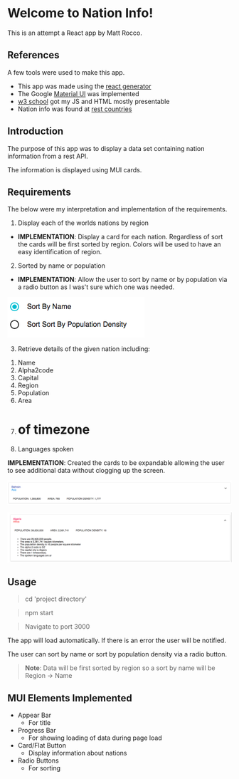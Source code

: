 Welcome to Nation Info!
===================
This is an attempt a React app by Matt Rocco.

References
-------------
A few tools were used to make this app.

- This app was made using the [react generator](https://github.com/facebookincubator/create-react-app)
- The Google [Material UI](http://www.material-ui.com/#/) was implemented 
-  [w3 school](http://www.w3schools.com) got my JS and HTML mostly presentable
- Nation info was found at [rest countries](https://restcountries.eu)

Introduction
-------------
The purpose of this app was to display a data set containing nation information from a rest API.

The information is displayed using MUI cards.

Requirements
-------------------

The below were my interpretation and implementation of the requirements.

1) Display each of the worlds nations by region

 - **IMPLEMENTATION**: Display a card for each nation. Regardless of sort the cards will be first sorted by region. Colors will be used to have an easy identification of region.

2) Sorted by name or population

- **IMPLEMENTATION**: Allow the user to sort by name or by population via a radio button as I was't sure which one was needed.

 ![Image of button](https://github.com/roccoma504/hello-world/blob/master/images/radio.png)


3) Retrieve details of the given nation including:  

 1. Name
 2. Alpha2code
 3. Capital
 4. Region
 5. Population
 6. Area
 7. # of timezone
 8. Languages spoken
 
 **IMPLEMENTATION**: Created the cards to be expandable allowing the user to see additional data without clogging up the screen.
 
  ![Image of card closed](https://github.com/roccoma504/hello-world/blob/master/images/card_closed.png)

 
 ![Image of card](https://github.com/roccoma504/hello-world/blob/master/images/card.png)
 
 

 
Usage
-------------------
> cd 'project directory'

> npm start

> Navigate to port 3000

The app will load automatically. If there is an error the user will be notified.

The user can sort by name or sort by population density via a radio button. 

> **Note**: Data will be first sorted by region so a sort by name will be 
> Region -> Name

MUI Elements Implemented
-------------------

 - Appear Bar 
	 - For title
 - Progress Bar
	 - For showing loading of data during page load
 - Card/Flat Button
	 - Display information about nations
 - Radio Buttons
	 - For sorting

